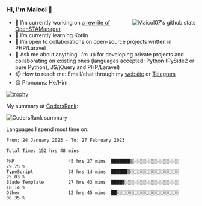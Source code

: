 ### Hi, I'm Maicol 👋
<img align="right" src="https://github-readme-stats.vercel.app/api?username=maicol07&count_private=true&count_private=true&show_icons=true" alt="Maicol07's github stats">

- 🔭 I’m currently working on [a rewrite of OpenSTAManager](https://github.com/Dasc3er/openstamanager/tree/rewrite)
- 🌱 I’m currently learning Kotlin
- 👯 I’m open to collaborations on open-source projects written in PHP/Laravel
- 💬 Ask me about anything. I'm up for developing private projects and collaborating on existing ones (languages accepted: Python (PySide2 or pure Python), JS/jQuery and PHP/Laravel)
- 📫 How to reach me: Email/chat through my [website](https://maicol07.it) or [Telegram](https://telegram.me/maicol07)
- 😄 Pronouns: He/Him

[![trophy](https://github-profile-trophy.vercel.app/?username=maicol07)](https://github.com/ryo-ma/github-profile-trophy)

My summary at [CodersRank](https://codersrank.io):

![CodersRank summary](https://cr-ss-service.azurewebsites.net/api/ScreenShot?widget=summary&username=maicol07&badges=3&show-avatar=true&style=--header-bg-color:%23000;--border-radius:16px)

Languages I spend most time on:
<!--START_SECTION:waka-->

```text
From: 24 January 2023 - To: 27 February 2023

Total Time: 152 hrs 48 mins

PHP                    45 hrs 27 mins  ███████▒░░░░░░░░░░░░░░░░░   29.75 %
TypeScript             38 hrs 14 mins  ██████▒░░░░░░░░░░░░░░░░░░   25.03 %
Blade Template         27 hrs 43 mins  ████▓░░░░░░░░░░░░░░░░░░░░   18.14 %
Other                  12 hrs 45 mins  ██░░░░░░░░░░░░░░░░░░░░░░░   08.35 %
```

<!--END_SECTION:waka-->
